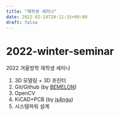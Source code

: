 ```yaml
---
title: "재학생 세미나"
date: 2022-02-24T20:12:15+09:00
draft: false
---
```



# 2022-winter-seminar
2022 겨울방학 재학생 세미나

1. 3D 모델링 + 3D 프린터
2. Git/Github (by [BEMELON](https://github.com/BEMELON))
3. OpenCV
4. KiCAD+PCB (by [js4ngu](https://github.com/js4ngu))
5. 시스템파워 설계